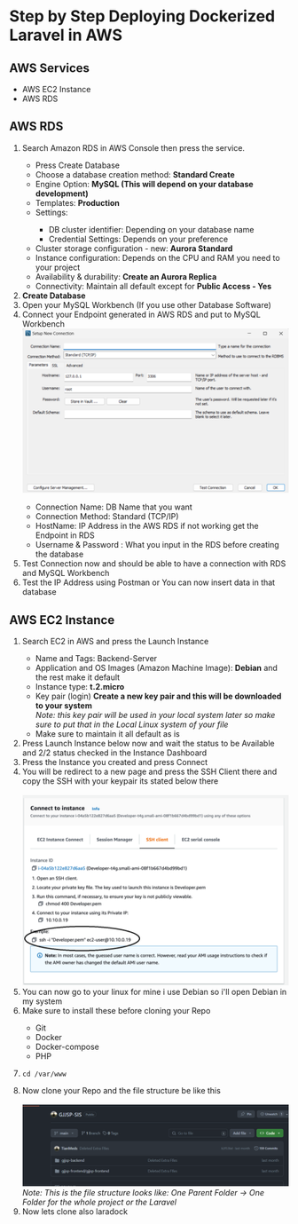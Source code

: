 

# Step by Step Deploying Dockerized Laravel in AWS

## AWS Services
<ul>
  <li>AWS EC2 Instance</li>
  <li>AWS RDS</li>
</ul>

## AWS RDS

<ol>
  <li>
    Search Amazon RDS in AWS Console then press the service.
  </li>
  <ul>
    <li>Press Create Database</li>
    <li>Choose a database creation method: <b>Standard Create</b></li>
    <li>Engine Option: <b>MySQL (This will depend on your database development)</b></li>
    <li>Templates: <b>Production</b></li>
    <li>Settings:</li>
      <ul>
        <li>DB cluster identifier: Depending on your database name</li>
        <li>Credential Settings: Depends on your preference</li>
      </ul>
    <li>Cluster storage configuration - new: <b>Aurora Standard</b></li>
    <li>Instance configuration: Depends on the CPU and RAM you need to your project</li>
    <li>Availability & durability: <b>Create an Aurora Replica </b></li>
    <li>Connectivity: Maintain all default except for <b>Public Access - Yes</b></li>
  </ul>
  <li><b>Create Database</b></li>
  <li>Open your MySQL Workbench (If you use other Database Software)</li>
  <li>Connect your Endpoint generated in AWS RDS and put to MySQL Workbench</li>
  <img src="https://raw.githubusercontent.com/TianMeds/image--stocks-for-coding/main/image_2024-05-26_200106290.png"/>
  <ul>
    <li>Connection Name: DB Name that you want</li>
    <li>Connection Method: Standard (TCP/IP)</li>
    <li>HostName: IP Address in the AWS RDS if not working get the Endpoint in RDS </li>
    <li>Username & Password : What you input in the RDS before creating the database</li>
  </ul>
  <li>Test Connection now and should be able to have a connection with RDS and MySQL Workbench</li>
  <li>Test the IP Address using Postman or You can now insert data in that database</li>
</ol>

## AWS EC2 Instance

<ol>
  <li>
    Search EC2 in AWS and press the Launch Instance
  </li>
  <ul>
    <li>Name and Tags: Backend-Server</li>
    <li>Application and OS Images (Amazon Machine Image): <b>Debian</b> and the rest make it default</li>
    <li>Instance type: <b>t.2.micro</b></li>
    <li>Key pair (login) <b>Create a new key pair and this will be downloaded to your system</b></li>
    <i>Note: this key pair will be used in your local system later so make sure to put that in the Local Linux system of your file</i>
    <li>Make sure to maintain it all default as is </li>
  </ul>
  <li>Press Launch Instance below now and wait the status to be Available and 2/2 status checked in the Instance Dashboard</li>
  <li>Press the Instance you created and press Connect</li>
  <li>You will be redirect to a new page and press the SSH Client there and copy the SSH with your keypair its stated below there</li>
  <br/>
  <img src="https://raw.githubusercontent.com/TianMeds/image--stocks-for-coding/main/SSH-CLIENT.png"/>

  <li>You can now go to your linux for mine i use Debian so i'll open Debian in my system</li>
  <li>Make sure to install these before cloning your Repo</li>
  <ul>
    <li>Git</li>
    <li>Docker</li>
    <li>Docker-compose</li>
    <li>PHP</li>
  </ul>
  <li>

```
cd /var/www
```
    
  </li>
  <li>Now clone your Repo and the file structure be like this</li>
  <br/>
  <img src="https://raw.githubusercontent.com/TianMeds/image--stocks-for-coding/main/Repo%20Structure.png"/>
  <i>Note: This is the file structure looks like:  One Parent Folder -> One Folder for the whole project or the Laravel</i>
  <li>Now lets clone also laradock</li>

  
</ol>

